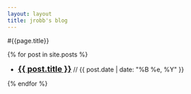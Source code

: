 ```yaml
---
layout: layout
title: jrobb's blog
---
```


#{{page.title}}

{% for post in site.posts %}

* <font size=+1><b><a href="{{ post.url }}">{{ post.title }}</a></b></font> // {{ post.date | date: "%B %e, %Y" }}</font>

{% endfor %}
